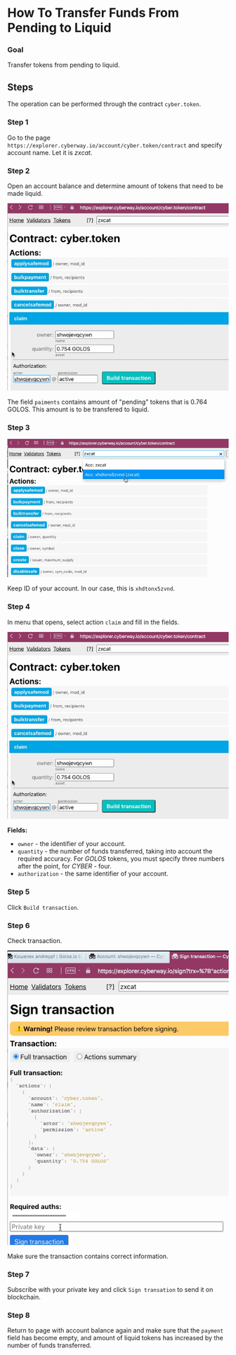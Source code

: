 # How To Transfer Funds From Pending to Liquid

### Goal
Transfer tokens from pending to liquid.

## Steps
The operation can be performed through the contract `cyber.token`.

### Step 1
Go to the page `https://explorer.cyberway.io/account/cyber.token/contract` and specify account name. Let it is *zxcat*.  

### Step 2
Open an account balance and determine amount of tokens that need to be made liquid.  

![](./images/claim.png)

The field `paiments` contains amount of "pending" tokens that is 0.764 GOLOS. This amount is to be transfered to liquid.  

### Step 3
![](./images/explorer_actions.png)

Keep ID of your account. In our case, this is `xhdtonx5zvnd`.

### Step 4
In menu that opens, select action `claim` and fill in the fields.  

![](./images/claim.png)

**Fields:**
 * `owner` - the identifier of your account.
 * `quantity` - the number of funds transferred, taking into account the required accuracy. For *GOLOS* tokens, you must specify three numbers after the point, for *CYBER* - four.
 * `authorization` - the same identifier of your account.

### Step 5
Click `Build transaction`.  

### Step 6
Check transaction.

![](./images/claim_trx.png)

Make sure the transaction contains correct information.

### Step 7
Subscribe with your private key and click `Sign transation` to send it on blockchain.  

### Step 8
Return to page with account balance again and make sure that the `payment` field has become empty, and amount of liquid tokens has increased by the number of funds transferred.
